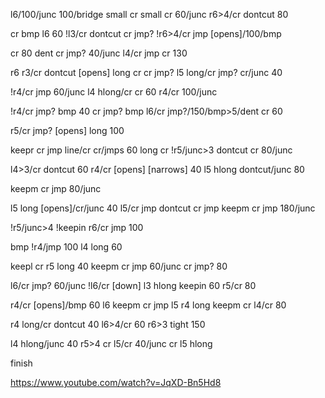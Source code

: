 l6/100/junc 100/bridge small cr small cr 60/junc r6>4/cr dontcut 80

cr bmp l6 60 !l3/cr dontcut cr jmp? !r6>4/cr jmp [opens]/100/bmp

cr 80 dent cr jmp? 40/junc l4/cr jmp cr 130 

r6 r3/cr dontcut [opens] long cr cr jmp? l5 long/cr jmp? cr/junc 40

!r4/cr jmp 60/junc l4 hlong/cr cr 60 r4/cr 100/junc

!r4/cr jmp? bmp 40 cr jmp? bmp l6/cr jmp?/150/bmp>5/dent cr 60

r5/cr jmp? [opens] long 100 

keepr cr jmp line/cr cr/jmps 60 long cr !r5/junc>3 dontcut cr 80/junc

l4>3/cr dontcut 60 r4/cr [opens] [narrows] 40 l5 hlong dontcut/junc 80

keepm cr jmp 80/junc 

l5 long [opens]/cr/junc 40 l5/cr jmp dontcut cr jmp keepm cr jmp 180/junc

!r5/junc>4 !keepin r6/cr jmp 100

bmp !r4/jmp 100 l4 long 60 

keepl cr r5 long 40 keepm cr jmp 60/junc cr jmp? 80

l6/cr jmp? 60/junc !l6/cr [down] l3 hlong keepin 60 r5/cr 80

r4/cr [opens]/bmp 60 l6 keepm cr jmp l5 r4 long keepm cr l4/cr 80

r4 long/cr dontcut 40 l6>4/cr 60 r6>3 tight 150

l4 hlong/junc 40 r5>4 cr l5/cr 40/junc cr l5 hlong 

finish

https://www.youtube.com/watch?v=JqXD-Bn5Hd8
